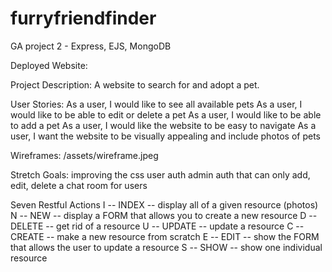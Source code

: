 # furryfriendfinder
GA project 2 - Express, EJS, MongoDB

Deployed Website: 

Project Description:
A website to search for and adopt a pet.

User Stories:
As a user, I would like to see all available pets
As a user, I would like to be able to edit or delete a pet
As a user, I would like to be able to add a pet
As a user, I would like the website to be easy to navigate
As a user, I want the website to be visually appealing and include photos of pets

Wireframes:
/assets/wireframe.jpeg

Stretch Goals:
improving the css
user auth
admin auth that can only add, edit, delete
a chat room for users


Seven Restful Actions
I -- INDEX -- display all of a given resource (photos)
N -- NEW -- display a FORM that allows you to create a new resource
D -- DELETE -- get rid of a resource
U -- UPDATE -- update a resource
C -- CREATE -- make a new resource from scratch
E -- EDIT -- show the FORM that allows the user to update a resource 
S -- SHOW -- show one individual resource